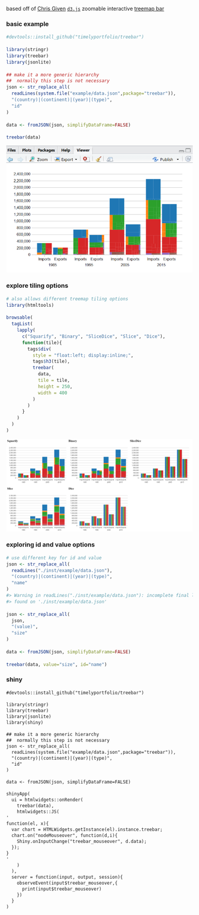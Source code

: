 
<!-- README.md is generated from README.Rmd. Please edit that file -->
based off of [Chris Given](https://twitter.com/cmgiven) [`d3.js`](http://d3js.org) zoomable interactive [treemap bar](http://bl.ocks.org/cmgiven/4541f6de7b6fbef482aaa43f3a71f8d4)

### basic example

``` r
#devtools::install_github("timelyportfolio/treebar")

library(stringr)
library(treebar)
library(jsonlite)

## make it a more generic hierarchy
##  normally this step is not necessary
json <- str_replace_all(
  readLines(system.file("example/data.json",package="treebar")),
  "(country)|(continent)|(year)|(type)",
  "id"
)

data <- fromJSON(json, simplifyDataFrame=FALSE)

treebar(data)
```

![](README-unnamed-chunk-2-1.png)

### explore tiling options

``` r
# also allows different treemap tiling options
library(htmltools)

browsable(
  tagList(
    lapply(
      c("Squarify", "Binary", "SliceDice", "Slice", "Dice"),
      function(tile){
        tags$div(
          style = "float:left; display:inline;",
          tags$h3(tile),
          treebar(
            data,
            tile = tile, 
            height = 250,
            width = 400
          )
        )
      }
    )   
  )
)
```

![](README-unnamed-chunk-4-1.png)


### exploring id and value options

``` r
# use different key for id and value
json <- str_replace_all(
  readLines("./inst/example/data.json"),
  "(country)|(continent)|(year)|(type)",
  "name"
)
#> Warning in readLines("./inst/example/data.json"): incomplete final line
#> found on './inst/example/data.json'

json <- str_replace_all(
  json,
  "(value)",
  "size"
)

data <- fromJSON(json, simplifyDataFrame=FALSE)

treebar(data, value="size", id="name")
```

### shiny

```
#devtools::install_github("timelyportfolio/treebar")

library(stringr)
library(treebar)
library(jsonlite)
library(shiny)

## make it a more generic hierarchy
##  normally this step is not necessary
json <- str_replace_all(
  readLines(system.file("example/data.json",package="treebar")),
  "(country)|(continent)|(year)|(type)",
  "id"
)

data <- fromJSON(json, simplifyDataFrame=FALSE)

shinyApp(
  ui = htmlwidgets::onRender(
    treebar(data),
    htmlwidgets::JS(
'
function(el, x){
  var chart = HTMLWidgets.getInstance(el).instance.treebar;
  chart.on("nodeMouseover", function(d,i){
    Shiny.onInputChange("treebar_mouseover", d.data);
  });
}
'    
    )
  ),
  server = function(input, output, session){
    observeEvent(input$treebar_mouseover,{
      print(input$treebar_mouseover)
    })
  }
)
```
